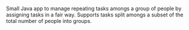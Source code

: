 Small Java app to manage repeating tasks amongs a group of people by assigning tasks in a fair way. Supports tasks split amongs a subset of the total number of people into groups.
